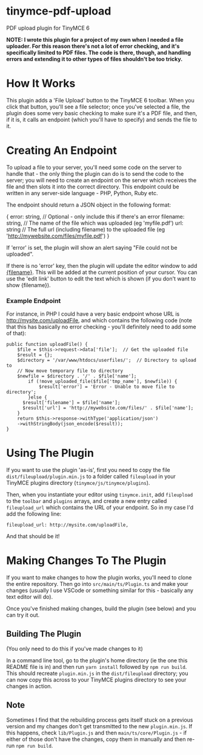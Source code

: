 # tinymce-pdf-upload
PDF upload plugin for TinyMCE 6

__NOTE: I wrote this plugin for a project of my own when I needed a file uploader.  For this reason there's not a lot of error checking, and it's specifically limited to PDF files.  The code is there, though, and handling errors and extending it to other types of files shouldn't be too tricky.__

# How It Works
This plugin adds a 'File Upload' button to the TinyMCE 6 toolbar.  When you click that button, you'll see a file selector; once you've selected a file, the plugin does some very basic checking to make sure it's a PDF file, and then, if it is, it calls an endpoint (which you'll have to specify) and sends the file to it.

# Creating An Endpoint
To upload a file to your server, you'll need some code on the server to handle that - the only thing the plugin can do is to send the code to the server; you will need to create an endpoint on the server which receives the file and then slots it into the correct directory.  This endpoint could be written in any server-side language - PHP, Python, Ruby etc.

The endpoint should return a JSON object in the following format:

{
   error: string,     // Optional - only include this if there's an error
   filename: string,  // The name of the file which was uploaded (eg 'myfile.pdf')
   url: string        // The full url (including filename) to the uploaded file (eg 'http://mywebsite.com/files/myfile.pdf')
}

If 'error' is set, the plugin will show an alert saying "File could not be uploaded".

If there is no 'error' key, then the plugin will update the editor window to add <a href={$url}>{filename}</a>.  This will be added at the current position of your cursor.  You can use the 'edit link' button to edit the text which is shown (if you don't want to show {filename}).

### Example Endpoint ###
For instance, in PHP I could have a very basic endpoint whose URL is http://mysite.com/uploadFile, and which contains the following code (note that this has basically no error checking - you'll definitely need to add some of that):

    public function uploadFile() {
        $file = $this->request->data['file'];  // Get the uploaded file
        $result = {};
        $directory = '/var/www/htdocs/userfiles/';  // Directory to upload to
        // Now move temporary file to directory
        $newfile = $directory . '/' . $file['name'];
		    if (!move_uploaded_file($file['tmp_name'], $newfile)) {
			    $result['error'] = 'Error - Unable to move file to directory';
		    }else {
          $result['filename'] = $file['name'];
          $result['url'] = 'http://mywebsite.com/files/' . $file['name'];
        }
        return $this->response->withType('application/json')
        ->withStringBody(json_encode($result));
    }

# Using The Plugin #
If you want to use the plugin 'as-is', first you need to copy the file `dist/fileupload/plugin.min.js` to a folder called `fileupload` in your TinyMCE plugins directory (`tinymce/js/tinymce/plugins`).

Then, when you instantiate your editor using `tinymce.init`, add `fileupload` to the `toolbar` and `plugins` arrays, and create a new entry called `fileupload_url` which contains the URL of your endpoint.  So in my case I'd add the following line:

  `fileupload_url: http://mysite.com/uploadFile,`

And that should be it!

# Making Changes To The Plugin #
If you want to make changes to how the plugin works, you'll need to clone the entire repository.  Then go into `src/main/ts/Plugin.ts` and make your changes (usually I use VSCode or something similar for this - basically any text editor will do).

Once you've finished making changes, build the plugin (see below) and you can try it out.

## Building The Plugin ##
(You only need to do this if you've made changes to it)

In a command line tool, go to the plugin's home directory (ie the one this README file is in) and then run `yarn install` followed by `npm run build`.  This should recreate `plugin.min.js` in the `dist/fileupload` directory; you can now copy this across to your TinyMCE plugins directory to see your changes in action.

## Note ##
Sometimes I find that the rebuilding process gets itself stuck on a previous version and my changes don't get transmitted to the new `plugin.min.js`.  If this happens, check `lib/Plugin.js` and then `main/ts/core/Plugin.js` - if either of those don't have the changes, copy them in manually and then re-run `npm run build`.
